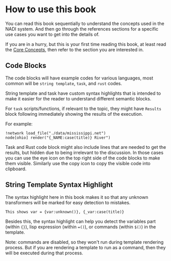 # How to use this book

You can read this book sequentially to understand the concepts used in the NADI system. And then go through the references sections for a specific use cases you want to get into the details of.

If you are in a hurry, but this is your first time reading this book,
at least read the [Core Concepts](./intro.md), then refer to the
section you are interested in.

## Code Blocks

The code blocks will have example codes for various languages, most common will be `string template`, `task`, and `rust` codes.

String template and task have custom syntax highlights that is
intended to make it easier for the reader to understand different
semantic blocks.

For `task` scripts/functions, if relevant to the topic, they might
have `Results` block following immediately showing the results of the
execution.

For example:
```task run
!network load_file("./data/mississippi.net")
node[ohio] render("{_NAME:case(title)} River")
```

Task and Rust code block might also include lines that are needed to
get the results, but hidden due to being irrelevant to the
discussion. In those cases you can use the eye icon on the top right
side of the code blocks to make them visible. Similarly use the copy
icon to copy the visible code into clipboard.

## String Template Syntax Highlight
The syntax highlight here in this book makes it so that any unknown
transformers will be marked for easy detection to mistakes.

```stp
This shows var = {var:unknown()}, {_var:case(title)}
```

Besides this, the syntax highlight can help you detect the variables
part (within `{}`), lisp expression (within `=()`), or commands
(within `$()`) in the template.

Note: commands are disabled, so they won't run during template
rendering process. But if you are rendering a template to run as a
command, then they will be executed during that process.
